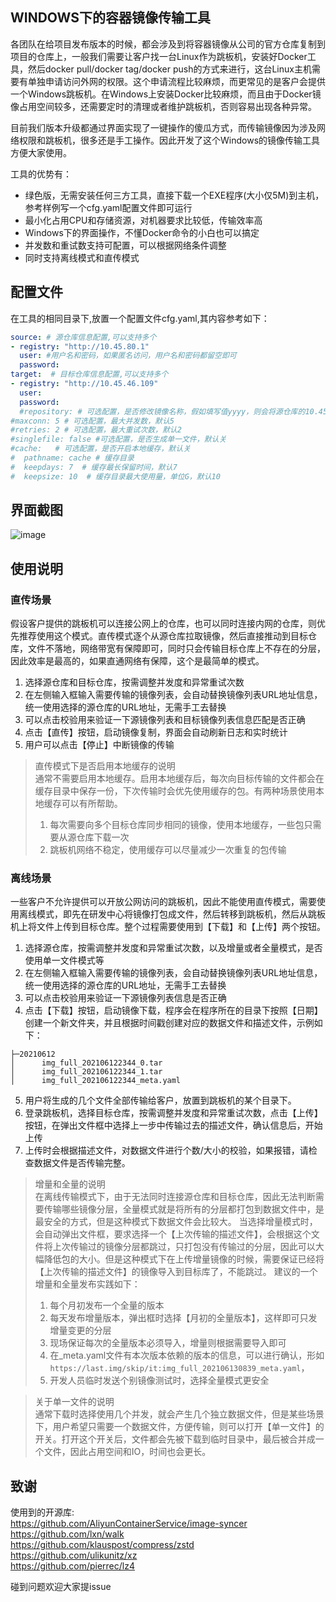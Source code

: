 ## WINDOWS下的容器镜像传输工具

各团队在给项目发布版本的时候，都会涉及到将容器镜像从公司的官方仓库复制到项目的仓库上，一般我们需要让客户找一台Linux作为跳板机，安装好Docker工具，然后docker pull/docker tag/docker push的方式来进行，这台Linux主机需要有单独申请访问外网的权限。这个申请流程比较麻烦，而更常见的是客户会提供一个Windows跳板机。在Windows上安装Docker比较麻烦，而且由于Docker镜像占用空间较多，还需要定时的清理或者维护跳板机，否则容易出现各种异常。

目前我们版本升级都通过界面实现了一键操作的傻瓜方式，而传输镜像因为涉及网络权限和跳板机，很多还是手工操作。因此开发了这个Windows的镜像传输工具方便大家使用。

工具的优势有：
- 绿色版，无需安装任何三方工具，直接下载一个EXE程序(大小仅5M)到主机，参考样例写一个cfg.yaml配置文件即可运行
- 最小化占用CPU和存储资源，对机器要求比较低，传输效率高
- Windows下的界面操作，不懂Docker命令的小白也可以搞定
- 并发数和重试数支持可配置，可以根据网络条件调整
- 同时支持离线模式和直传模式

## 配置文件
在工具的相同目录下,放置一个配置文件cfg.yaml,其内容参考如下：
```yaml
source: # 源仓库信息配置,可以支持多个
- registry: "http://10.45.80.1"
  user: #用户名和密码，如果匿名访问，用户名和密码都留空即可
  password:
target:  # 目标仓库信息配置,可以支持多个
- registry: "http://10.45.46.109"
  user: 
  password: 
  #repository: # 可选配置，是否修改镜像名称，假如填写值yyyy，则会将源仓库的10.45.80.1/xxxx/image:tag统一改成10.45.46.109/yyyy/image:tag
#maxconn: 5 # 可选配置，最大并发数，默认5
#retries: 2 # 可选配置，最大重试次数，默认2
#singlefile: false #可选配置，是否生成单一文件，默认关
#cache:   # 可选配置，是否开启本地缓存，默认关
#  pathname: cache # 缓存目录
#  keepdays: 7  # 缓存最长保留时间，默认7
#  keepsize: 10  # 缓存目录最大使用量，单位G，默认10
```

## 界面截图
![image](https://user-images.githubusercontent.com/11539396/121793817-45b8bd00-cc35-11eb-8d9f-395e8465d1a2.png)

## 使用说明
### 直传场景
假设客户提供的跳板机可以连接公网上的仓库，也可以同时连接内网的仓库，则优先推荐使用这个模式。直传模式逐个从源仓库拉取镜像，然后直接推动到目标仓库，文件不落地，网络带宽有保障即可，同时只会传输目标仓库上不存在的分层，因此效率是最高的，如果直通网络有保障，这个是最简单的模式。
1. 选择源仓库和目标仓库，按需调整并发度和异常重试次数
2. 在左侧输入框输入需要传输的镜像列表，会自动替换镜像列表URL地址信息，统一使用选择的源仓库的URL地址，无需手工去替换
3. 可以点击校验用来验证一下源镜像列表和目标镜像列表信息匹配是否正确
4. 点击【直传】按钮，启动镜像复制，界面会自动刷新日志和实时统计
5. 用户可以点击【停止】中断镜像的传输

> 直传模式下是否启用本地缓存的说明  
> 通常不需要启用本地缓存。启用本地缓存后，每次向目标传输的文件都会在缓存目录中保存一份，下次传输时会优先使用缓存的包。有两种场景使用本地缓存可以有所帮助。
> 1. 每次需要向多个目标仓库同步相同的镜像，使用本地缓存，一些包只需要从源仓库下载一次
> 2. 跳板机网络不稳定，使用缓存可以尽量减少一次重复的包传输

### 离线场景
一些客户不允许提供可以开放公网访问的跳板机，因此不能使用直传模式，需要使用离线模式，即先在研发中心将镜像打包成文件，然后转移到跳板机，然后从跳板机上将文件上传到目标仓库。整个过程需要使用到【下载】和【上传】两个按钮。
1. 选择源仓库，按需调整并发度和异常重试次数，以及增量或者全量模式，是否使用单一文件模式等
2. 在左侧输入框输入需要传输的镜像列表，会自动替换镜像列表URL地址信息，统一使用选择的源仓库的URL地址，无需手工去替换
3. 可以点击校验用来验证一下源镜像列表信息是否正确
4. 点击【下载】按钮，启动镜像下载，程序会在程序所在的目录下按照【日期】创建一个新文件夹，并且根据时间戳创建对应的数据文件和描述文件，示例如下：
```
├─20210612
│      img_full_202106122344_0.tar
│      img_full_202106122344_1.tar
│      img_full_202106122344_meta.yaml
```
5. 用户将生成的几个文件全部传输给客户，放置到跳板机的某个目录下。
6. 登录跳板机，选择目标仓库，按需调整并发度和异常重试次数，点击【上传】按钮，在弹出文件框中选择上一步中传输过去的描述文件，确认信息后，开始上传
7. 上传时会根据描述文件，对数据文件进行个数/大小的校验，如果报错，请检查数据文件是否传输完整。

> 增量和全量的说明  
> 在离线传输模式下，由于无法同时连接源仓库和目标仓库，因此无法判断需要传输哪些镜像分层，全量模式就是将所有的分层都打包到数据文件中，是最安全的方式，但是这种模式下数据文件会比较大。
> 当选择增量模式时，会自动弹出文件框，要求选择一个【上次传输的描述文件】，会根据这个文件将上次传输过的镜像分层都跳过，只打包没有传输过的分层，因此可以大幅降低包的大小。但是这种模式下在上传增量镜像的时候，需要保证已经将【上次传输的描述文件】的镜像导入到目标库了，不能跳过。
> 建议的一个增量和全量发布实践如下：
> 1. 每个月初发布一个全量的版本
> 2. 每天发布增量版本，弹出框时选择【月初的全量版本】，这样即可只发增量变更的分层
> 3. 现场保证每次的全量版本必须导入，增量则根据需要导入即可
> 4. 在_meta.yaml文件有本次版本依赖的版本的信息，可以进行确认，形如`https://last.img/skip/it:img_full_202106130839_meta.yaml`，
> 4. 开发人员临时发送个别镜像测试时，选择全量模式更安全

> 关于单一文件的说明  
> 通常下载时选择使用几个并发，就会产生几个独立数据文件，但是某些场景下，用户希望只需要一个数据文件，方便传输，则可以打开【单一文件】的开关。打开这个开关后，文件都会先被下载到临时目录中，最后被合并成一个文件，因此占用空间和IO，时间也会更长。


## 致谢
使用到的开源库:  
https://github.com/AliyunContainerService/image-syncer  
https://github.com/lxn/walk  
https://github.com/klauspost/compress/zstd  
https://github.com/ulikunitz/xz  
https://github.com/pierrec/lz4  
  
碰到问题欢迎大家提issue
